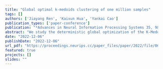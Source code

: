```yaml
---
title: "Global optimal k-medoids clustering of one million samples"
tags: []
authors: ['Jiayang Ren', 'Kaixun Hua', 'Yankai Cao']
publication_types: ['paper-conference']
publication: "*Advances in Neural Information Processing Systems 35, 982-994*"
abstract: "We study the deterministic global optimization of the K-Medoids clustering problem. This work proposes a branch and bound (BB) scheme, in which a tailored Lagrangian relaxation method proposed in the 1970s is used to provide a lower bound at each BB node. The lower bounding method already guarantees the maximum gap at the root node. A closed-form solution to the lower bound can be derived analytically without explicitly solving any optimization problems, and its computation can be easily parallelized. Moreover, with this lower bounding method, finite convergence to the global optimal solution can be guaranteed by branching only on the regions of medoids. We also present several tailored bound tightening techniques to reduce the search space and computational cost. Extensive computational studies on 28 machine learning datasets demonstrate that our algorithm can provide a provable global optimal solution with an optimality gap of 0.1% within 4 hours on datasets with up to one million samples. Besides, our algorithm can obtain better or equal objective values than the heuristic method. A theoretical proof of global convergence for our algorithm is also presented."
date: "2022-12-06"
publishDate: "2022-12-06"
url_pdf: "https://proceedings.neurips.cc/paper_files/paper/2022/file/06abed94583030dd50abe6767bd643b1-Paper-Conference.pdf"
featured: true
projects: []
slides: ""
---
```


